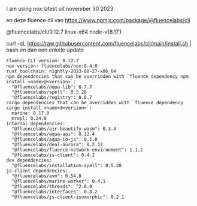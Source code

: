 I am using nox:latest uit november 30 2023 

en deze fluence cli van https://www.npmjs.com/package/@fluencelabs/cli

@fluencelabs/cli/0.12.7 linux-x64 node-v18.17.1


curl -qL https://raw.githubusercontent.com/fluencelabs/cli/main/install.sh | bash
en dan een enkele update 

```
Fluence CLI version: 0.12.7
nox version: fluencelabs/nox:0.4.0
rust toolchain: nightly-2023-08-27-x86_64
npm dependencies that can be overridden with `fluence dependency npm install <name>@<version>`:
  "@fluencelabs/aqua-lib": 0.7.7
  "@fluencelabs/spell": 0.5.28
  "@fluencelabs/registry": 0.8.7
cargo dependencies that can be overridden with `fluence dependency cargo install <name>@<version>`:
  marine: 0.17.0
  mrepl: 0.24.0
internal dependencies:
  "@fluencelabs/air-beautify-wasm": 0.3.4
  "@fluencelabs/aqua-api": 0.12.4
  "@fluencelabs/aqua-to-js": 0.1.0
  "@fluencelabs/deal-aurora": 0.2.17
  "@fluencelabs/fluence-network-environment": 1.1.2
  "@fluencelabs/js-client": 0.4.2
dev dependencies:
  "@fluencelabs/installation-spell": 0.5.28
js-client dependencies:
  "@fluencelabs/avm": 0.54.0
  "@fluencelabs/marine-worker": 0.4.1
  "@fluencelabs/threads": ^2.0.0
  "@fluencelabs/interfaces": 0.8.2
  "@fluencelabs/js-client-isomorphic": 0.2.1
```